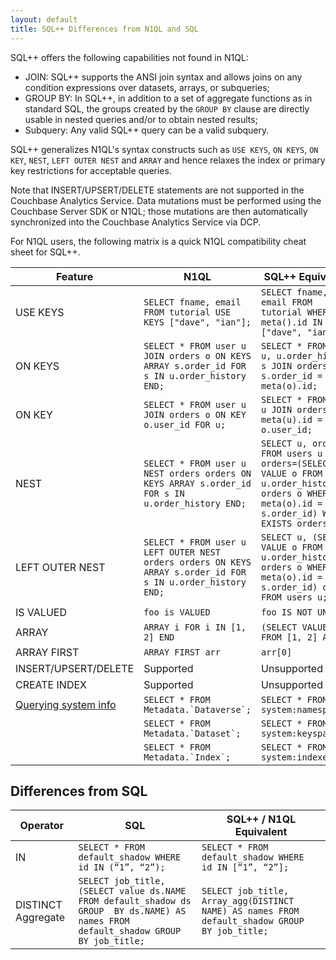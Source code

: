 ```yaml
---
layout: default
title: SQL++ Differences from N1QL and SQL
---
```


SQL++ offers the following capabilities not found in N1QL:

  - JOIN:  SQL++ supports the ANSI join syntax and allows joins on any condition expressions over datasets, arrays, or subqueries;
  - GROUP BY: In SQL++, in addition to a set of aggregate functions as in standard SQL, the groups created by the
    `GROUP BY` clause are directly usable in nested queries and/or to obtain nested results;
  - Subquery: Any valid SQL++ query can be a valid subquery.


SQL++ generalizes N1QL's syntax constructs such as `USE KEYS`, `ON KEYS`, `ON KEY`, `NEST`,
`LEFT OUTER NEST` and `ARRAY` and hence relaxes the index or primary key
restrictions for acceptable queries.

Note that INSERT/UPSERT/DELETE statements are not supported in the Couchbase Analytics Service.
Data mutations must be performed using the Couchbase Server SDK or N1QL; those mutations are then automatically synchronized into the Couchbase Analytics Service via DCP.

For N1QL users, the following matrix is a quick N1QL compatibility cheat sheet for SQL++.

| Feature  |  N1QL  | SQL++ Equivalent |
|----------|--------|------------------|
| USE KEYS | ```SELECT fname, email FROM tutorial USE KEYS ["dave", "ian"];```  | ```SELECT fname, email FROM tutorial WHERE meta().id IN ["dave", "ian"];```  |
| ON KEYS | ```SELECT * FROM user u JOIN orders o ON KEYS ARRAY s.order_id FOR s IN u.order_history END; ``` | ```SELECT * FROM user u, u.order_history s JOIN orders o ON s.order_id = meta(o).id;``` |
| ON KEY | ```SELECT * FROM user u JOIN orders o ON KEY o.user_id FOR u;```  | ```SELECT * FROM user u JOIN orders o ON meta(u).id = o.user_id;``` |
| NEST   | ```SELECT * FROM user u NEST orders orders ON KEYS ARRAY s.order_id FOR s IN u.order_history END;```       | ```SELECT u, orders FROM users u LET orders=(SELECT VALUE o FROM u.order_history s, orders o WHERE meta(o).id = s.order_id) WHERE EXISTS orders;```|
| LEFT OUTER NEST   | ```SELECT * FROM user u LEFT OUTER NEST orders orders ON KEYS ARRAY s.order_id FOR s IN u.order_history END;```       | ```SELECT u, (SELECT VALUE o FROM u.order_history s, orders o WHERE meta(o).id = s.order_id) orders FROM users u;```|
| IS VALUED |  ```foo is VALUED```  | ```foo IS NOT UNKNOWN``` |
| ARRAY |  ```ARRAY i FOR i IN [1, 2] END```   |  ```(SELECT VALUE i FROM [1, 2] AS i)``` |
| ARRAY FIRST |  ```ARRAY FIRST arr```       |    ```arr[0]```       |
| INSERT/UPSERT/DELETE |  Supported  | Unsupported |
| CREATE INDEX |  Supported  | Unsupported |
| [Querying system info](http://developer.couchbase.com/documentation/server/current/n1ql/n1ql-intro/sysinfo.html) | ```SELECT * FROM Metadata.`Dataverse`;``` | ```SELECT * FROM system:namespaces;``` | 
|  | ```SELECT * FROM Metadata.`Dataset`;``` | ```SELECT * FROM system:keyspaces;``` |
|  | ```SELECT * FROM Metadata.`Index`;``` | ```SELECT * FROM system:indexes;``` |

## Differences from SQL

|  Operator  |  SQL  | SQL++ / N1QL Equivalent |
|------------|-------|-------------------------|		
| IN | ```SELECT * FROM default_shadow WHERE  id IN (“1”, “2”);``` | ```SELECT * FROM default_shadow WHERE  id IN [“1”, “2”];``` |
| DISTINCT Aggregate | ```SELECT job_title, (SELECT value ds.NAME FROM default_shadow ds GROUP  BY ds.NAME) AS names FROM default_shadow GROUP BY job_title;``` | ```SELECT job_title, Array_agg(DISTINCT NAME) AS names FROM default_shadow GROUP  BY job_title;``` |
